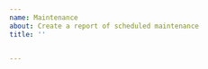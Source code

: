 ```yaml
---
name: Maintenance
about: Create a report of scheduled maintenance
title: ''


---
```


<!--
start: 2021-11-09T17:00:00-0400
end: 2021-11-10T05:00:00-0400
expectedDown: Rust Weekly, Rust Bi-Weekly
-->
